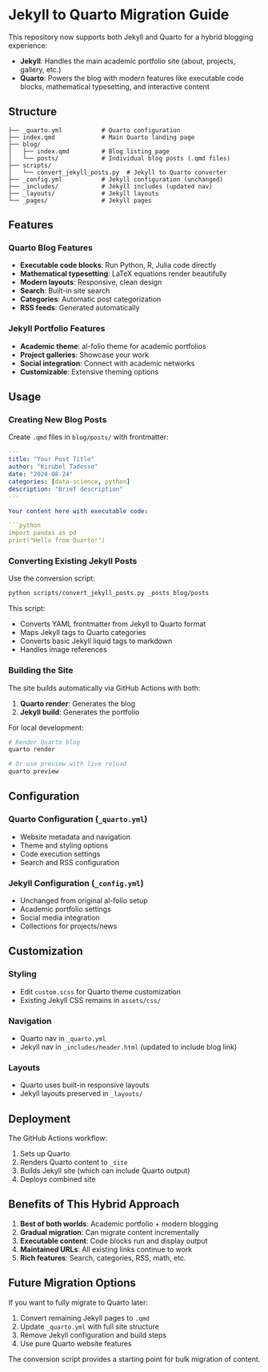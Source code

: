 # Jekyll to Quarto Migration Guide

This repository now supports both Jekyll and Quarto for a hybrid blogging experience:

- **Jekyll**: Handles the main academic portfolio site (about, projects, gallery, etc.)
- **Quarto**: Powers the blog with modern features like executable code blocks, mathematical typesetting, and interactive content

## Structure

```
├── _quarto.yml           # Quarto configuration
├── index.qmd             # Main Quarto landing page 
├── blog/
│   ├── index.qmd         # Blog listing page
│   └── posts/            # Individual blog posts (.qmd files)
├── scripts/
│   └── convert_jekyll_posts.py  # Jekyll to Quarto converter
├── _config.yml           # Jekyll configuration (unchanged)
├── _includes/            # Jekyll includes (updated nav)
├── _layouts/             # Jekyll layouts 
└── _pages/               # Jekyll pages
```

## Features

### Quarto Blog Features
- **Executable code blocks**: Run Python, R, Julia code directly
- **Mathematical typesetting**: LaTeX equations render beautifully
- **Modern layouts**: Responsive, clean design
- **Search**: Built-in site search
- **Categories**: Automatic post categorization
- **RSS feeds**: Generated automatically

### Jekyll Portfolio Features  
- **Academic theme**: al-folio theme for academic portfolios
- **Project galleries**: Showcase your work
- **Social integration**: Connect with academic networks
- **Customizable**: Extensive theming options

## Usage

### Creating New Blog Posts

Create `.qmd` files in `blog/posts/` with frontmatter:

```yaml
---
title: "Your Post Title"
author: "Kirubel Tadesse" 
date: "2024-08-24"
categories: [data-science, python]
description: "Brief description"
---

Your content here with executable code:

```python
import pandas as pd
print("Hello from Quarto!")
```

### Converting Existing Jekyll Posts

Use the conversion script:

```bash
python scripts/convert_jekyll_posts.py _posts blog/posts
```

This script:
- Converts YAML frontmatter from Jekyll to Quarto format
- Maps Jekyll tags to Quarto categories  
- Converts basic Jekyll liquid tags to markdown
- Handles image references

### Building the Site

The site builds automatically via GitHub Actions with both:
1. **Quarto render**: Generates the blog
2. **Jekyll build**: Generates the portfolio

For local development:

```bash
# Render Quarto blog
quarto render

# Or use preview with live reload
quarto preview
```

## Configuration

### Quarto Configuration (`_quarto.yml`)
- Website metadata and navigation
- Theme and styling options  
- Code execution settings
- Search and RSS configuration

### Jekyll Configuration (`_config.yml`)
- Unchanged from original al-folio setup
- Academic portfolio settings
- Social media integration
- Collections for projects/news

## Customization

### Styling
- Edit `custom.scss` for Quarto theme customization
- Existing Jekyll CSS remains in `assets/css/`

### Navigation
- Quarto nav in `_quarto.yml`
- Jekyll nav in `_includes/header.html` (updated to include blog link)

### Layouts
- Quarto uses built-in responsive layouts
- Jekyll layouts preserved in `_layouts/`

## Deployment

The GitHub Actions workflow:
1. Sets up Quarto
2. Renders Quarto content to `_site`
3. Builds Jekyll site (which can include Quarto output)
4. Deploys combined site

## Benefits of This Hybrid Approach

1. **Best of both worlds**: Academic portfolio + modern blogging
2. **Gradual migration**: Can migrate content incrementally  
3. **Executable content**: Code blocks run and display output
4. **Maintained URLs**: All existing links continue to work
5. **Rich features**: Search, categories, RSS, math, etc.

## Future Migration Options

If you want to fully migrate to Quarto later:
1. Convert remaining Jekyll pages to `.qmd`
2. Update `_quarto.yml` with full site structure
3. Remove Jekyll configuration and build steps
4. Use pure Quarto website features

The conversion script provides a starting point for bulk migration of content.